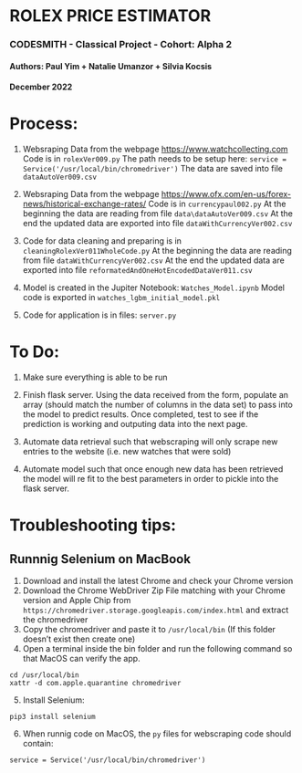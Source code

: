 # ROLEX PRICE ESTIMATOR
### CODESMITH - Classical Project - Cohort: Alpha 2
#### Authors: Paul Yim + Natalie Umanzor + Silvia Kocsis
#### December 2022


# Process:
1. Websraping Data from the webpage https://www.watchcollecting.com
Code is in `rolexVer009.py`
The path needs to be setup here: `service = Service('/usr/local/bin/chromedriver')`
The data are saved into file `dataAutoVer009.csv`

2. Websraping Data from the webpage https://www.ofx.com/en-us/forex-news/historical-exchange-rates/
Code is in `currencypaul002.py`
At the beginning the data are reading from file ```data\dataAutoVer009.csv```
At the end the updated data are exported into file ```dataWithCurrencyVer002.csv```

3. Code for data cleaning and preparing is in `cleaningRolexVer011WholeCode.py` At the beginning the data are reading from file `dataWithCurrencyVer002.csv`
At the end the updated data are exported into file `reformatedAndOneHotEncodedDataVer011.csv`

4. Model is created in the Jupiter Notebook: 
```Watches_Model.ipynb```
Model code is exported in ```watches_lgbm_initial_model.pkl```

5. Code for application is in files:
```server.py```

# To Do:
1. Make sure everything is able to be run

2. Finish flask server. Using the data received from the form, populate an array (should match the number of columns in the data set) to pass into the model to predict results. Once completed, test to see if the prediction is working and outputing data into the next page.

3. Automate data retrieval such that webscraping will only scrape new entries to the website (i.e. new watches that were sold)

4. Automate model such that once enough new data has been retrieved the model will re fit to the best parameters in order to pickle into the flask server.

# Troubleshooting tips:
## Runnnig Selenium on MacBook

1. Download and install the latest Chrome and check your Chrome version
2. Download the Chrome WebDriver Zip File matching with your Chrome version and Apple Chip from ```https://chromedriver.storage.googleapis.com/index.html``` and extract the chromedriver
3. Copy the chromedriver and paste it to ```/usr/local/bin``` (If this folder doesn’t exist then create one)
4. Open a terminal inside the bin folder and run the following command so that MacOS can verify the app.
```
cd /usr/local/bin
xattr -d com.apple.quarantine chromedriver
```
5. Install Selenium: 
```
pip3 install selenium
```
6. When runnig code on MacOS, the ```py``` files for webscraping code should contain: 
```
service = Service('/usr/local/bin/chromedriver')
```



